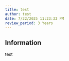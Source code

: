 ```yaml
---
title: test
author: test
date: 7/22/2025 11:23:33 PM
review_period: 3 Years
---
```


## Information
test

